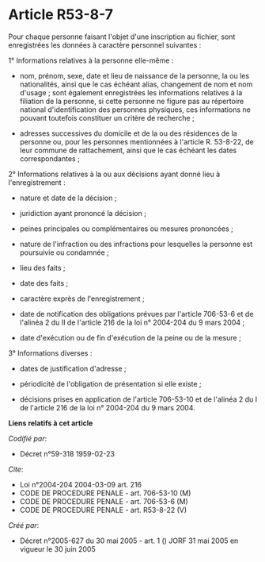 # Article R53-8-7

Pour chaque personne faisant l'objet d'une inscription au fichier, sont enregistrées les données à caractère personnel
suivantes :

1° Informations relatives à la personne elle-même :

- nom, prénom, sexe, date et lieu de naissance de la personne, la ou les nationalités, ainsi que le cas échéant alias,
changement de nom et nom d'usage ; sont également enregistrées les informations relatives à la filiation de la personne, si
cette personne ne figure pas au répertoire national d'identification des personnes physiques, ces informations ne pouvant
toutefois constituer un critère de recherche ;

- adresses successives du domicile et de la ou des résidences de la personne ou, pour les personnes mentionnées à l'article
R. 53-8-22, de leur commune de rattachement, ainsi que le cas échéant les dates correspondantes ;

2° Informations relatives à la ou aux décisions ayant donné lieu à l'enregistrement :

- nature et date de la décision ;

- juridiction ayant prononcé la décision ;

- peines principales ou complémentaires ou mesures prononcées ;

- nature de l'infraction ou des infractions pour lesquelles la personne est poursuivie ou condamnée ;

- lieu des faits ;

- date des faits ;

- caractère exprès de l'enregistrement ;

- date de notification des obligations prévues par l'article 706-53-6 et de l'alinéa 2 du II de l'article 216 de la loi n°
2004-204 du 9 mars 2004 ;

- date d'exécution ou de fin d'exécution de la peine ou de la mesure ;

3° Informations diverses :

- dates de justification d'adresse ;

- périodicité de l'obligation de présentation si elle existe ;

- décisions prises en application de l'article 706-53-10 et de l'alinéa 2 du I de l'article 216 de la loi n° 2004-204 du 9
mars 2004.

**Liens relatifs à cet article**

_Codifié par_:

  - Décret n°59-318 1959-02-23

_Cite_:

  - Loi n°2004-204 2004-03-09 art. 216
  - CODE DE PROCEDURE PENALE - art. 706-53-10 (M)
  - CODE DE PROCEDURE PENALE - art. 706-53-6 (M)
  - CODE DE PROCEDURE PENALE - art. R53-8-22 (V)

_Créé par_:

  - Décret n°2005-627 du 30 mai 2005 - art. 1 () JORF 31 mai 2005 en vigueur le  30 juin 2005
